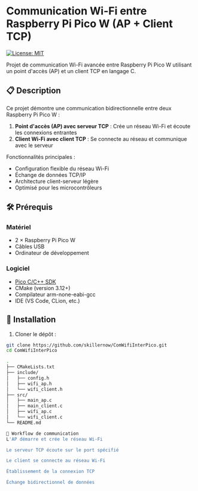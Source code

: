 # Communication Wi-Fi entre Raspberry Pi Pico W (AP + Client TCP)

[![License: MIT](https://img.shields.io/badge/License-MIT-yellow.svg)](https://opensource.org/licenses/MIT)

Projet de communication Wi-Fi avancée entre Raspberry Pi Pico W utilisant un point d'accès (AP) et un client TCP en langage C.

## 📋 Description

Ce projet démontre une communication bidirectionnelle entre deux Raspberry Pi Pico W :
1. **Point d'accès (AP) avec serveur TCP** : Crée un réseau Wi-Fi et écoute les connexions entrantes
2. **Client Wi-Fi avec client TCP** : Se connecte au réseau et communique avec le serveur

Fonctionnalités principales :
- Configuration flexible du réseau Wi-Fi
- Échange de données TCP/IP
- Architecture client-serveur légère
- Optimisé pour les microcontrôleurs

## 🛠 Prérequis

### Matériel
- 2 × Raspberry Pi Pico W
- Câbles USB
- Ordinateur de développement

### Logiciel
- [Pico C/C++ SDK](https://github.com/raspberrypi/pico-sdk)
- CMake (version 3.12+)
- Compilateur arm-none-eabi-gcc
- IDE (VS Code, CLion, etc.)

## 🚀 Installation

1. Cloner le dépôt :
```bash
git clone https://github.com/skillernow/ComWifiInterPico.git
cd ComWifiInterPico

.
├── CMakeLists.txt
├── include/
│   ├── config.h
│   ├── wifi_ap.h
│   └── wifi_client.h
├── src/
│   ├── main_ap.c
│   ├── main_client.c
│   ├── wifi_ap.c
│   └── wifi_client.c
└── README.md

🔄 Workflow de communication
L'AP démarre et crée le réseau Wi-Fi

Le serveur TCP écoute sur le port spécifié

Le client se connecte au réseau Wi-Fi

Établissement de la connexion TCP

Échange bidirectionnel de données